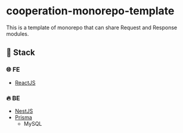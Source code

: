 # cooperation-monorepo-template

This is a template of monorepo that can share Request and Response modules.

## 🚀 Stack

### 🌐 FE

- [ReactJS](https://en.reactjs.org/)

### 🔥 BE

- [NestJS](https://docs.nestjs.com/)
- [Prisma](https://www.prisma.io/)
  - MySQL
